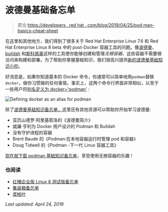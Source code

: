 # 波德曼基础备忘单

> 原文:[https://developers . red hat . com/blog/2019/04/25/pod man-basics-cheat-sheet](https://developers.redhat.com/blog/2019/04/25/podman-basics-cheat-sheet)

在这里和其他地方，我们得到了很多关于 Red Hat Enterprise Linux 7.6 和 Red Hat Enterprise Linux 8 beta 中的 post-Docker 容器工具的问题。像[波德曼](https://podman.io)、 [buildah](https://buildah.io) 和[斯科佩奥](https://github.com/containers/skopeo)这样的工具使你能够创建和管理*无根容器*，这些容器不需要根访问来构建和部署。为了帮助你掌握基础知识，我们很高兴提供[新的波德曼基础知识小抄](https://developers.redhat.com/cheat-sheets/podman-basics/)。

好消息是，如果你知道基本的 Docker 命令，你通常可以简单地用`podman`替换`docker`，做你习惯做的任何事情。事实上，这两个命令行界面非常相似，以至于一些用户将[别名定义为 docker='podman'](https://twitter.com/ialanmoran/status/1001671953571303425) :

![Defining docker as an alias for podman](../Images/a244bb4a8e083d4dd66aad6d248723c0.png)

除了[波德曼基础知识备忘单，](https://developers.redhat.com/cheat-sheets/podman-basics/)这里还有其他资源可以帮助你开始学习波德曼:

*   亚历山德罗·阿里基耶洛的《波德曼简介》
*   威廉·亨利为 Docker 用户设计的 Podman 和 Buildah
*   没有守护进程的容器
*   Brent Baude 的《Podman:在本地容器运行时管理 pod 和容器》
*   Doug Tidwell 的《Podman -下一代 Linux 容器工具》

[现在就下载 podman 基础知识备忘单](https://developers.redhat.com/cheat-sheets/podman-basics/)，享受使用无根容器的乐趣！

### 也阅读

*   [红帽企业版 Linux 8 测试版备忘单](https://developers.redhat.com/blog/2019/03/04/red-hat-enterprise-linux-8-beta-cheat-sheet-for-developers/)
*   [集装箱备忘单](https://developers.redhat.com/cheat-sheets/containers/)
*   [库柏叶](https://developers.redhat.com/cheat-sheets/kubernetes/)

*Last updated: April 24, 2019*